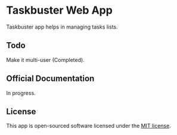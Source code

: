 # Taskbuster Web App

Taskbuster app helps in managing tasks lists.

## Todo

Make it multi-user (Completed).

## Official Documentation

In progress.

## License

This app is open-sourced software licensed under the [MIT license](http://opensource.org/licenses/MIT).
